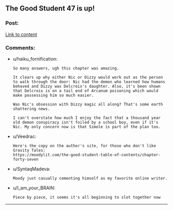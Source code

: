 ## The Good Student 47 is up!

### Post:

[Link to content](http://gravitytales.com/Novel/the-good-student/tgs-chapter-47)

### Comments:

- u/haiku_fornification:
  ```
  So many answers, ugh this chapter was amazing.

  It clears up why either Nic or Dizzy would work out as the person to walk through the door: Nic had the demon who learned how humans behaved and Dizzy was Delcroix's daughter. Also, it's been shown that Delcroix is on a tail end of Arcanum poisoning which would make possessing him so much easier.

  Was Nic's obsession with Dizzy magic all along? That's some earth shattering news. 

  I can't overstate how much I enjoy the fact that a thousand year old demon conspiracy isn't foiled by a school boy, even if it's Nic. My only concern now is that Simole is part of the plan too.
  ```

- u/Veedrac:
  ```
  Here's the copy on the author's site, for those who don't like Gravity Tales:  
  https://moodylit.com/the-good-student-table-of-contents/chapter-forty-seven
  ```

- u/SyntaqMadeva:
  ```
  Moody just casually cementing himself as my favorite online writer.
  ```

- u/I_am_your_BRAIN:
  ```
  Piece by piece, it seems it's all beginning to slot together now
  ```

---

